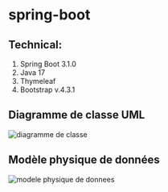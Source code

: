 # spring-boot
## Technical:

1. Spring Boot 3.1.0
2. Java 17
3. Thymeleaf
4. Bootstrap v.4.3.1


## Diagramme de classe UML
![diagramme de classe](https://github.com/MasseeFiles/OCR-JAVA---Projet-6/assets/111531899/d5caa27e-be7a-42ee-97bd-19e177722912)

## Modèle physique de données
![modele physique de donnees](https://github.com/MasseeFiles/OCR-JAVA---Projet-6/assets/111531899/c0e6ddae-27a3-4e0b-b8ff-aca078d263c6)






